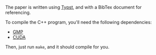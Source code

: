 The paper is written using [Typst](https://typst.app/), and with a BibTex document for referencing.

To compile the C++ program, you'll need the following dependencies:
- [GMP](https://gmplib.org/)
- [CUDA](https://developer.nvidia.com/cuda-toolkit)

Then, just run `make`, and it should compile for you.
